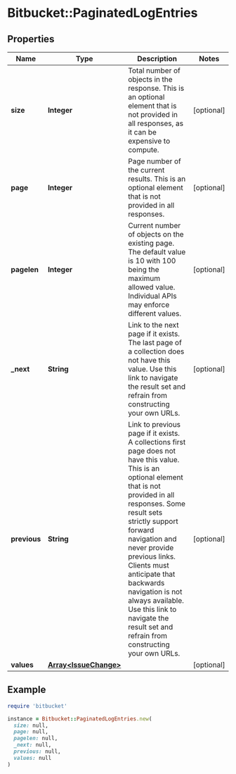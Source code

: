 # Bitbucket::PaginatedLogEntries

## Properties

| Name | Type | Description | Notes |
| ---- | ---- | ----------- | ----- |
| **size** | **Integer** | Total number of objects in the response. This is an optional element that is not provided in all responses, as it can be expensive to compute. | [optional] |
| **page** | **Integer** | Page number of the current results. This is an optional element that is not provided in all responses. | [optional] |
| **pagelen** | **Integer** | Current number of objects on the existing page. The default value is 10 with 100 being the maximum allowed value. Individual APIs may enforce different values. | [optional] |
| **_next** | **String** | Link to the next page if it exists. The last page of a collection does not have this value. Use this link to navigate the result set and refrain from constructing your own URLs. | [optional] |
| **previous** | **String** | Link to previous page if it exists. A collections first page does not have this value. This is an optional element that is not provided in all responses. Some result sets strictly support forward navigation and never provide previous links. Clients must anticipate that backwards navigation is not always available. Use this link to navigate the result set and refrain from constructing your own URLs. | [optional] |
| **values** | [**Array&lt;IssueChange&gt;**](IssueChange.md) |  | [optional] |

## Example

```ruby
require 'bitbucket'

instance = Bitbucket::PaginatedLogEntries.new(
  size: null,
  page: null,
  pagelen: null,
  _next: null,
  previous: null,
  values: null
)
```

